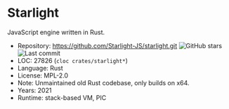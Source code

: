 # Starlight

JavaScript engine written in Rust.

* Repository: https://github.com/Starlight-JS/starlight.git <img src="https://img.shields.io/github/stars/Starlight-JS/starlight?label=&style=flat-square" alt="GitHub stars" title="GitHub stars"><img src="https://img.shields.io/github/last-commit/Starlight-JS/starlight?label=&style=flat-square" alt="Last commit" title="Last commit">
* LOC:        27826 (`cloc crates/starlight*`)
* Language:   Rust
* License:    MPL-2.0
* Note:       Unmaintained old Rust codebase, only builds on x64.
* Years:      2021
* Runtime:    stack-based VM, PIC

